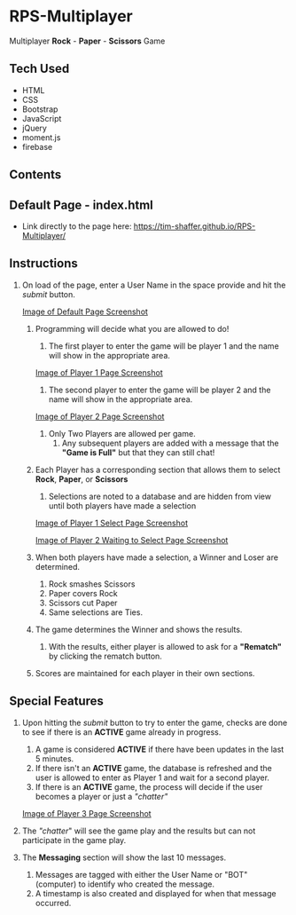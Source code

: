 # RPS-Multiplayer
Multiplayer **Rock** - **Paper** - **Scissors** Game

## Tech Used
* HTML 
* CSS
* Bootstrap
* JavaScript
* jQuery
* moment.js
* firebase 

## Contents

## Default Page - index.html
* Link directly to the page here:  https://tim-shaffer.github.io/RPS-Multiplayer/

## Instructions
1. On load of the page, enter a User Name in the space provide and hit the *submit* button.

    [Image of Default Page Screenshot](/assets/images/Player1_Start_Screen.jpg)
    
    1. Programming will decide what you are allowed to do!
        1. The first player to enter the game will be player 1 and the name will show in the appropriate area. 

        [Image of Player 1 Page Screenshot](/assets/images/Player1_Join_Screen.jpg)

        1. The second player to enter the game will be player 2 and the name will show in the appropriate area. 

        [Image of Player 2 Page Screenshot](/assets/images/Player2_Join_Screen.jpg)

        1. Only Two Players are allowed per game.
            1. Any subsequent players are added with a message that the **"Game is Full"** but that they can still chat!

    1. Each Player has a corresponding section that allows them to select **Rock**, **Paper**, or **Scissors** 
        1. Selections are noted to a database and are hidden from view until both players have made a selection

        [Image of Player 1 Select Page Screenshot](/assets/images/Player1_Select_Screen.jpg)

        [Image of Player 2 Waiting to Select Page Screenshot](/assets/images/Player2_Waiting_to_Select_Screen.jpg)

    1. When both players have made a selection, a Winner and Loser are determined.
        1. Rock smashes Scissors
        1. Paper covers Rock
        1. Scissors cut Paper
        1. Same selections are Ties.

    1. The game determines the Winner and shows the results.
        1.  With the results, either player is allowed to ask for a **"Rematch"** by clicking the rematch button.

    1. Scores are maintained for each player in their own sections.

## Special Features
1. Upon hitting the *submit* button to try to enter the game, checks are done to see if there is an **ACTIVE** game already in progress.
    1. A game is considered **ACTIVE** if there have been updates in the last 5 minutes.
    1. If there isn't an **ACTIVE** game, the database is refreshed and the user is allowed to enter as Player 1 and wait for a second player.
    1. If there is an **ACTIVE** game, the process will decide if the user becomes a player or just a *"chatter"*

    [Image of Player 3 Page Screenshot](/assets/images/Player3_Start_Screen.jpg)

1. The *"chatter*" will see the game play and the results but can not participate in the game play.

1. The **Messaging** section will show the last 10 messages.
    1. Messages are tagged with either the User Name or "BOT" (computer) to identify who created the message.
    1. A timestamp is also created and displayed for when that message occurred.
    

    
